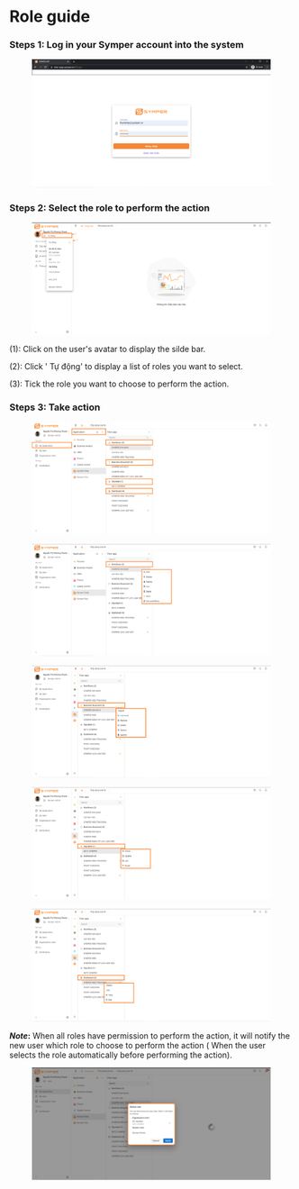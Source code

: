 # Role guide

### Steps 1: Log in your Symper account into the system

<figure><img src="../../.gitbook/assets/image (27) (3).png" alt=""><figcaption></figcaption></figure>

### Steps 2: Select the role to perform the action

<figure><img src="../../.gitbook/assets/image (7) (5).png" alt=""><figcaption></figcaption></figure>

(1): Click on the user's avatar to display the silde bar.

(2): Click ' Tự động' to display a list of roles you want to select.

(3): Tick the role you want to choose to perform the action.

### Steps 3: Take action

<figure><img src="../../.gitbook/assets/image (29) (2).png" alt=""><figcaption></figcaption></figure>

<figure><img src="../../.gitbook/assets/image (15) (4).png" alt=""><figcaption></figcaption></figure>

<figure><img src="../../.gitbook/assets/image (10) (4).png" alt=""><figcaption></figcaption></figure>

<figure><img src="../../.gitbook/assets/image (20) (2).png" alt=""><figcaption></figcaption></figure>

<figure><img src="../../.gitbook/assets/image (28) (2).png" alt=""><figcaption></figcaption></figure>

_**Note**_**:** When all roles have permission to perform the action, it will notify the new user which role to choose to perform the action ( When the user selects the role automatically before performing the action).

<figure><img src="../../.gitbook/assets/image (16) (2).png" alt=""><figcaption></figcaption></figure>
